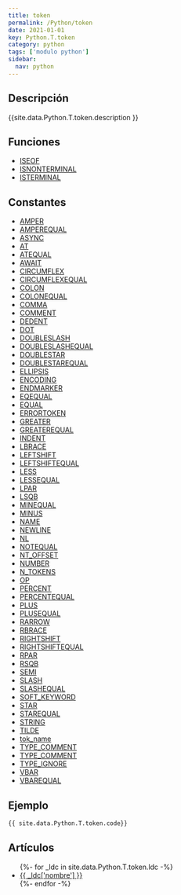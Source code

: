 ```yaml
---
title: token
permalink: /Python/token
date: 2021-01-01
key: Python.T.token
category: python
tags: ['modulo python']
sidebar: 
  nav: python
---
```


## Descripción
{{site.data.Python.T.token.description }}

## Funciones
* [ISEOF](/Python/token/ISEOF/)
* [ISNONTERMINAL](/Python/token/ISNONTERMINAL/)
* [ISTERMINAL](/Python/token/ISTERMINAL/)

## Constantes
* [AMPER](/Python/token/AMPER/)
* [AMPEREQUAL](/Python/token/AMPEREQUAL/)
* [ASYNC](/Python/token/ASYNC/)
* [AT](/Python/token/AT/)
* [ATEQUAL](/Python/token/ATEQUAL/)
* [AWAIT](/Python/token/AWAIT/)
* [CIRCUMFLEX](/Python/token/CIRCUMFLEX/)
* [CIRCUMFLEXEQUAL](/Python/token/CIRCUMFLEXEQUAL/)
* [COLON](/Python/token/COLON/)
* [COLONEQUAL](/Python/token/COLONEQUAL/)
* [COMMA](/Python/token/COMMA/)
* [COMMENT](/Python/token/COMMENT/)
* [DEDENT](/Python/token/DEDENT/)
* [DOT](/Python/token/DOT/)
* [DOUBLESLASH](/Python/token/DOUBLESLASH/)
* [DOUBLESLASHEQUAL](/Python/token/DOUBLESLASHEQUAL/)
* [DOUBLESTAR](/Python/token/DOUBLESTAR/)
* [DOUBLESTAREQUAL](/Python/token/DOUBLESTAREQUAL/)
* [ELLIPSIS](/Python/token/ELLIPSIS/)
* [ENCODING](/Python/token/ENCODING/)
* [ENDMARKER](/Python/token/ENDMARKER/)
* [EQEQUAL](/Python/token/EQEQUAL/)
* [EQUAL](/Python/token/EQUAL/)
* [ERRORTOKEN](/Python/token/ERRORTOKEN/)
* [GREATER](/Python/token/GREATER/)
* [GREATEREQUAL](/Python/token/GREATEREQUAL/)
* [INDENT](/Python/token/INDENT/)
* [LBRACE](/Python/token/LBRACE/)
* [LEFTSHIFT](/Python/token/LEFTSHIFT/)
* [LEFTSHIFTEQUAL](/Python/token/LEFTSHIFTEQUAL/)
* [LESS](/Python/token/LESS/)
* [LESSEQUAL](/Python/token/LESSEQUAL/)
* [LPAR](/Python/token/LPAR/)
* [LSQB](/Python/token/LSQB/)
* [MINEQUAL](/Python/token/MINEQUAL/)
* [MINUS](/Python/token/MINUS/)
* [NAME](/Python/token/NAME/)
* [NEWLINE](/Python/token/NEWLINE/)
* [NL](/Python/token/NL/)
* [NOTEQUAL](/Python/token/NOTEQUAL/)
* [NT_OFFSET](/Python/token/NT_OFFSET/)
* [NUMBER](/Python/token/NUMBER/)
* [N_TOKENS](/Python/token/N_TOKENS/)
* [OP](/Python/token/OP/)
* [PERCENT](/Python/token/PERCENT/)
* [PERCENTEQUAL](/Python/token/PERCENTEQUAL/)
* [PLUS](/Python/token/PLUS/)
* [PLUSEQUAL](/Python/token/PLUSEQUAL/)
* [RARROW](/Python/token/RARROW/)
* [RBRACE](/Python/token/RBRACE/)
* [RIGHTSHIFT](/Python/token/RIGHTSHIFT/)
* [RIGHTSHIFTEQUAL](/Python/token/RIGHTSHIFTEQUAL/)
* [RPAR](/Python/token/RPAR/)
* [RSQB](/Python/token/RSQB/)
* [SEMI](/Python/token/SEMI/)
* [SLASH](/Python/token/SLASH/)
* [SLASHEQUAL](/Python/token/SLASHEQUAL/)
* [SOFT_KEYWORD](/Python/token/SOFT_KEYWORD/)
* [STAR](/Python/token/STAR/)
* [STAREQUAL](/Python/token/STAREQUAL/)
* [STRING](/Python/token/STRING/)
* [TILDE](/Python/token/TILDE/)
* [tok_name](/Python/token/tok_name/)
* [TYPE_COMMENT](/Python/token/TYPE_COMMENT/)
* [TYPE_COMMENT](/Python/token/TYPE_COMMENT/)
* [TYPE_IGNORE](/Python/token/TYPE_IGNORE/)
* [VBAR](/Python/token/VBAR/)
* [VBAREQUAL](/Python/token/VBAREQUAL/)

## Ejemplo
~~~python
{{ site.data.Python.T.token.code}}
~~~

## Artículos
<ul>
{%- for _ldc in site.data.Python.T.token.ldc -%}
   <li>
       <a href="{{_ldc['url'] }}">{{ _ldc['nombre'] }}</a>
   </li>
{%- endfor -%}
</ul>
